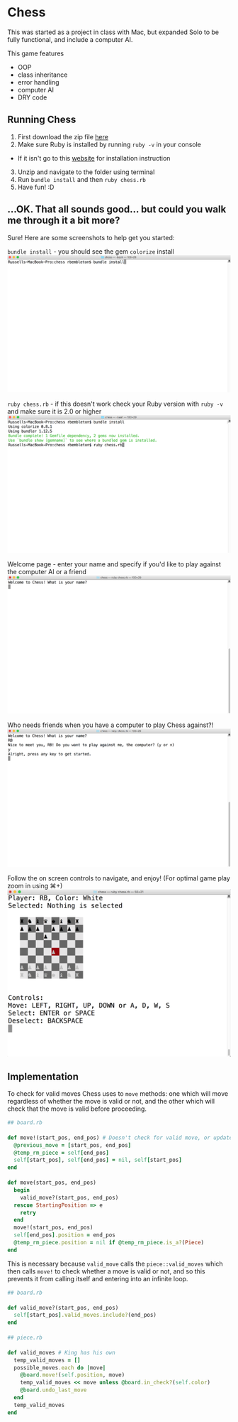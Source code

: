 # Chess

This was started as a project in class with Mac, but expanded Solo to be fully functional, and include a computer AI.

This game features
- OOP
- class inheritance
- error handling
- computer AI
- DRY code

## Running Chess

1. First download the zip file [here](https://github.com/rbembleton/Chess/archive/master.zip)
2. Make sure Ruby is installed by running `ruby -v` in your console
  - If it isn't go to this [website](http://installrails.com/steps/choose_os) for installation instruction
3. Unzip and navigate to the folder using terminal
4. Run `bundle install` and then `ruby chess.rb`
5. Have fun! :D



## ...OK. That all sounds good... but could you walk me through it a bit more?

Sure! Here are some screenshots to help get you started:

`bundle install` - you should see the gem `colorize` install
![bundle_install](docs/bundle_install.png)

`ruby chess.rb` - if this doesn't work check your Ruby version with `ruby -v` and make sure it is 2.0 or higher
![bundle_install](docs/ruby_chess.png)

Welcome page - enter your name and specify if you'd like to play against the computer AI or a friend
![entry_screen](docs/entry_screen.png)

Who needs friends when you have a computer to play Chess against?!
![computer_v_human](docs/computer_v_human.png)

Follow the on screen controls to navigate, and enjoy!
(For optimal game play zoom in using ⌘+)
![main_page](docs/main_page.png)


## Implementation

To check for valid moves Chess uses to `move` methods: one which will move regardless of whether the move is valid or not, and the other which will check that the move is valid before proceeding.

```ruby
## board.rb

def move!(start_pos, end_pos) # Doesn't check for valid move, or update pieces' positions
  @previous_move = [start_pos, end_pos]
  @temp_rm_piece = self[end_pos]
  self[start_pos], self[end_pos] = nil, self[start_pos]
end

def move(start_pos, end_pos)
  begin
    valid_move?(start_pos, end_pos)
  rescue StartingPosition => e
    retry
  end
  move!(start_pos, end_pos)
  self[end_pos].position = end_pos
  @temp_rm_piece.position = nil if @temp_rm_piece.is_a?(Piece)
end

```

This is necessary because `valid_move` calls the `piece::valid_moves` which then calls `move!` to check whether a move is valid or not, and so this prevents it from calling itself and entering into an infinite loop.

```ruby
## board.rb

def valid_move?(start_pos, end_pos)
  self[start_pos].valid_moves.include?(end_pos)
end

## piece.rb

def valid_moves # King has his own
  temp_valid_moves = []
  possible_moves.each do |move|
    @board.move!(self.position, move)
    temp_valid_moves << move unless @board.in_check?(self.color)
    @board.undo_last_move
  end
  temp_valid_moves
end

```

